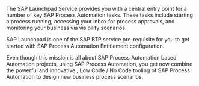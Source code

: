 The SAP Launchpad Service provides you with a central entry point for a number of key SAP Process Automation tasks. These tasks include starting a process running, accessing your inbox for process approvals, and monitoring your business via visibility scenarios. 

SAP Launchpad is one of the SAP BTP service pre-requisite for you to get started with SAP Process Automation Entitlement configuration.

Even though this mission is all about SAP Process Automation based Automation projects, using SAP Process Automation, you get now combine the powerful and innovative , Low Code / No Code tooling of SAP Process Automation to design new business process scenarios. 